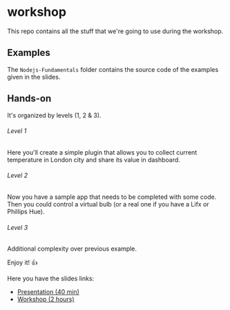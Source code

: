# workshop
This repo contains all the stuff that we're going to use during the workshop.

## Examples
The `Nodejs-Fundamentals` folder contains the source code of the examples given in the slides.

## Hands-on
 It's organized by levels (1, 2 & 3).

###### Level 1
 Here you'll create a simple plugin that allows you to collect current temperature in London city and
 share its value in dashboard.

###### Level 2
 Now you have a sample app that needs to be completed with some code. Then you could control a virtual bulb
 (or a real one if you have a Lifx or Phillips Hue).

###### Level 3
 Additional complexity over previous example.


 Enjoy it! :+1:

 Here you have the slides links:

 - [Presentation (40 min)](https://speakerdeck.com/fcojriosbello/meetup-slides)
 - [Workshop (2 hours)](https://drive.google.com/open?id=0BxkFLGT1_EbNT0cyLXZoLUZubkRLN3pLM0UwVll3N2p0Q1Yw)
